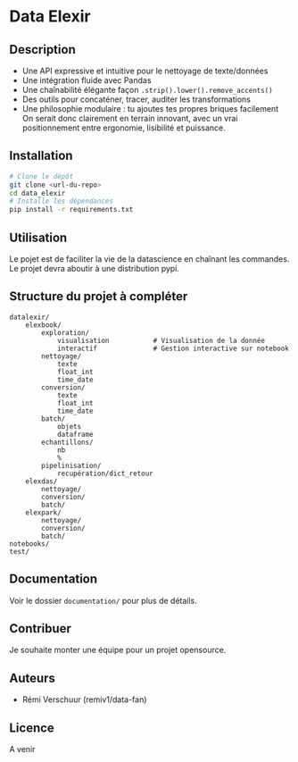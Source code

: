 # Data Elexir

## Description
- Une API expressive et intuitive pour le nettoyage de texte/données
- Une intégration fluide avec Pandas
- Une chaînabilité élégante façon `.strip().lower().remove_accents()`
- Des outils pour concaténer, tracer, auditer les transformations
- Une philosophie modulaire : tu ajoutes tes propres briques facilement
On serait donc clairement en terrain innovant, avec un vrai positionnement entre ergonomie, lisibilité et puissance.


## Installation
```bash
# Clone le dépôt
git clone <url-du-repo>
cd data_elexir
# Installe les dépendances
pip install -r requirements.txt
```

## Utilisation
Le pojet est de faciliter la vie de la datascience en chaînant les commandes.
Le projet devra aboutir à une distribution pypi.

## Structure du projet à compléter
```
datalexir/
    elexbook/
        exploration/
            visualisation           # Visualisation de la donnée
            interactif              # Gestion interactive sur notebook 
        nettoyage/
            texte
            float_int
            time_date
        conversion/
            texte
            float_int
            time_date
        batch/
            objets
            dataframe
        echantillons/
            nb
            %
        pipelinisation/
            recupération/dict_retour      
    elexdas/
        nettoyage/
        conversion/
        batch/
    elexpark/
        nettoyage/
        conversion/
        batch/
notebooks/
test/
```

## Documentation
Voir le dossier `documentation/` pour plus de détails.

## Contribuer
Je souhaite monter une équipe pour un projet opensource.

## Auteurs
- Rémi Verschuur (remiv1/data-fan)

## Licence
A venir
